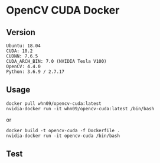 # OpenCV CUDA Docker

## Version

```
Ubuntu: 18.04
CUDA: 10.2
CUDNN: 7.6.5
CUDA_ARCH_BIN: 7.0 (NVIDIA Tesla V100)
OpenCV: 4.4.0
Python: 3.6.9 / 2.7.17
```

## Usage

```
docker pull whn09/opencv-cuda:latest
nvidia-docker run -it whn09/opencv-cuda:latest /bin/bash
```

or

```
docker build -t opencv-cuda -f Dockerfile .
nvidia-docker run -it opencv-cuda /bin/bash
```

## Test


